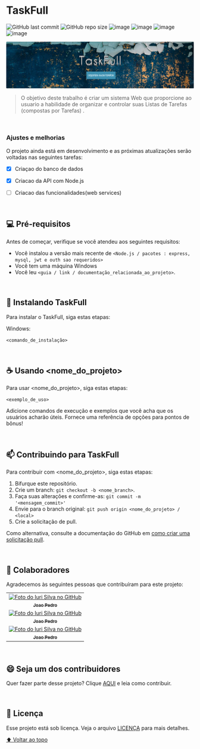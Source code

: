 # TaskFull


![GitHub last commit](https://img.shields.io/github/last-commit/papaganesha/TaskFull?style=for-the-badge)
![GitHub repo size](https://img.shields.io/github/repo-size/papaganesha/TaskFull?style=for-the-badge)
![image](https://img.shields.io/badge/JavaScript-323330?style=for-the-badge&logo=javascript&logoColor=F7DF1E)
![image](https://img.shields.io/badge/Node.js-43853D?style=for-the-badge&logo=node.js&logoColor=white)
![image](https://img.shields.io/badge/Express.js-404D59?style=for-the-badge)
![image](https://img.shields.io/badge/MySQL-00000F?style=for-the-badge&logo=mysql&logoColor=white)





<img src="banner_readme.PNG" alt="Banner Taskfull">

> O objetivo deste trabalho é criar um sistema Web que proporcione ao usuario a habilidade de organizar e controlar suas Listas de Tarefas (compostas por Tarefas) .

<br>

### Ajustes e melhorias

O projeto ainda está em desenvolvimento e as próximas atualizações serão voltadas nas seguintes tarefas:

- [x] Criaçao do banco de dados
- [x] Criacao da API com Node.js
- [ ] Criacao das funcionalidades(web services)


<br>

## 💻 Pré-requisitos

Antes de começar, verifique se você atendeu aos seguintes requisitos:
<!---Estes são apenas requisitos de exemplo. Adicionar, duplicar ou remover conforme necessário--->
* Você instalou a versão mais recente de `<Node.js / pacotes : express, mysql, jwt e outh sao requeridos>`
* Você tem uma máquina Windows
* Você leu `<guia / link / documentação_relacionada_ao_projeto>`.

<br>

## 🚀 Instalando TaskFull

Para instalar o TaskFull, siga estas etapas:

Windows:
```
<comando_de_instalação>
```

<br>

## ☕ Usando <nome_do_projeto>

Para usar <nome_do_projeto>, siga estas etapas:

```
<exemplo_de_uso>
```

Adicione comandos de execução e exemplos que você acha que os usuários acharão úteis. Fornece uma referência de opções para pontos de bônus!


<br>

## 📫 Contribuindo para TaskFull
<!---Se o seu README for longo ou se você tiver algum processo ou etapas específicas que deseja que os contribuidores sigam, considere a criação de um arquivo CONTRIBUTING.md separado--->
Para contribuir com <nome_do_projeto>, siga estas etapas:

1. Bifurque este repositório.
2. Crie um branch: `git checkout -b <nome_branch>`.
3. Faça suas alterações e confirme-as: `git commit -m '<mensagem_commit>'`
4. Envie para o branch original: `git push origin <nome_do_projeto> / <local>`
5. Crie a solicitação de pull.

Como alternativa, consulte a documentação do GitHub em [como criar uma solicitação pull](https://help.github.com/en/github/collaborating-with-issues-and-pull-requests/creating-a-pull-request).


<br>

## 🤝 Colaboradores

Agradecemos às seguintes pessoas que contribuíram para este projeto:

<table>
  <tr>
    <td align="center">
      <a href="#">
        <img src="https://avatars3.githubusercontent.com/u/31936044" width="100px;" alt="Foto do Iuri Silva no GitHub"/><br>
        <sub>
          <b>Joao Pedro</b>
        </sub>
      </a>
    </td>
     <tr>
    <td align="center">
      <a href="#">
        <img src="https://avatars3.githubusercontent.com/u/31936044" width="100px;" alt="Foto do Iuri Silva no GitHub"/><br>
        <sub>
          <b>Joao Pedro</b>
        </sub>
      </a>
    </td>
      <tr>
    <td align="center">
      <a href="#">
        <img src="https://avatars3.githubusercontent.com/u/31936044" width="100px;" alt="Foto do Iuri Silva no GitHub"/><br>
        <sub>
          <b>Joao Pedro</b>
        </sub>
      </a>
    </td>
</table>


<br>

## 😄 Seja um dos contribuidores<br>

Quer fazer parte desse projeto? Clique [AQUI](CONTRIBUTING.md) e leia como contribuir.


<br>

## 📝 Licença

Esse projeto está sob licença. Veja o arquivo [LICENÇA](LICENSE.md) para mais detalhes.

[⬆ Voltar ao topo](#nome-do-projeto)<br>
